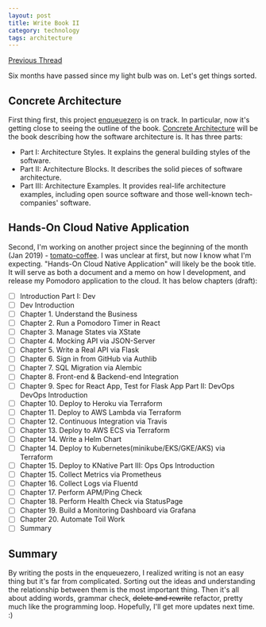 ```yaml
---
layout: post
title: Write Book II
category: technology
tags: architecture
---
```


[Previous Thread](https://www.soasme.com/2017/08/16/write-book)

Six months have passed since my light bulb was on. Let's get things sorted.

## Concrete Architecture

First thing first, this project [enqueuezero](https://enqueuezero.com/) is on track. In particular, now it's getting close to seeing the outline of the book.
[Concrete Architecture](https://enqueuezero.com/category/architecture.html) will be the book describing how the software architecture is. It has three parts:

* Part I: Architecture Styles. It explains the general building styles of the software.
* Part II: Architecture Blocks. It describes the solid pieces of software architecture.
* Part III: Architecture Examples. It provides real-life architecture examples, including open source software and those well-known tech-companies' software.

## Hands-On Cloud Native Application

Second, I'm working on another project since the beginning of the month (Jan 2019) - [tomato-coffee](https://github.com/soasme/tomato-coffee). I was unclear at first, but now I know what I'm expecting.
"Hands-On Cloud Native Application" will likely be the book title. It will serve as both a document and a memo on how I development, and release my Pomodoro application to the cloud. It has below chapters (draft):

* [ ] Introduction
Part I: Dev
* [ ] Dev Introduction
* [ ] Chapter 1. Understand the Business
* [ ] Chapter 2. Run a Pomodoro Timer in React
* [ ] Chapter 3. Manage States via XState
* [ ] Chapter 4. Mocking API via JSON-Server
* [ ] Chapter 5. Write a Real API via Flask
* [ ] Chapter 6. Sign in from GitHub via Authlib
* [ ] Chapter 7. SQL Migration via Alembic
* [ ] Chapter 8. Front-end & Backend-end Integration
* [ ] Chapter 9. Spec for React App, Test for Flask App
Part II: DevOps
DevOps Introduction
* [ ] Chapter 10. Deploy to Heroku via Terraform
* [ ] Chapter 11. Deploy to AWS Lambda via Terraform
* [ ] Chapter 12. Continuous Integration via Travis
* [ ] Chapter 13. Deploy to AWS ECS via Terraform
* [ ] Chapter 14. Write a Helm Chart
* [ ] Chapter 14. Deploy to Kubernetes(minikube/EKS/GKE/AKS) via Terraform
* [ ] Chapter 15. Deploy to KNative
Part III: Ops
Ops Introduction
* [ ] Chapter 15. Collect Metrics via Prometheus
* [ ] Chapter 16. Collect Logs via Fluentd
* [ ] Chapter 17. Perform APM/Ping Check
* [ ] Chapter 18. Perform Health Check via StatusPage
* [ ] Chapter 19. Build a Monitoring Dashboard via Grafana
* [ ] Chapter 20. Automate Toil Work
* [ ] Summary

## Summary

By writing the posts in the enqueuezero, I realized writing is not an easy thing but it's far from complicated. Sorting out the ideas and understanding the relationship between them is the most important thing. Then it's all about adding words, grammar check, ~~delete and rewrite~~ refactor, pretty much like the programming loop. Hopefully, I'll get more updates next time. :)
